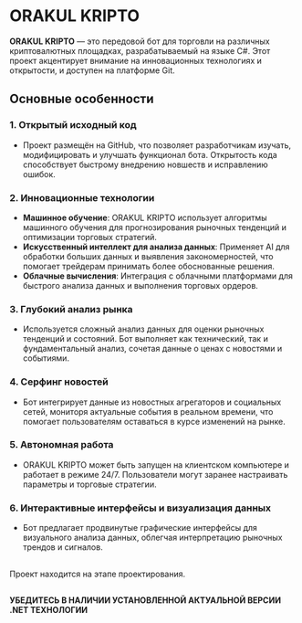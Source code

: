 # ORAKUL KRIPTO

**ORAKUL KRIPTO** — это передовой бот для торговли на различных криптовалютных площадках, разрабатываемый на языке C#. Этот проект акцентирует внимание на инновационных технологиях и открытости, и доступен на платформе Git. 

## **Основные особенности**

### 1. Открытый исходный код
- Проект размещён на GitHub, что позволяет разработчикам изучать, модифицировать и улучшать функционал бота. Открытость кода способствует быстрому внедрению новшеств и исправлению ошибок.

### 2. Инновационные технологии
- **Машинное обучение**: ORAKUL KRIPTO использует алгоритмы машинного обучения для прогнозирования рыночных тенденций и оптимизации торговых стратегий.
- **Искусственный интеллект для анализа данных**: Применяет AI для обработки больших данных и выявления закономерностей, что помогает трейдерам принимать более обоснованные решения.
- **Облачные вычисления**: Интеграция с облачными платформами для быстрого анализа данных и выполнения торговых ордеров.

### 3. Глубокий анализ рынка
- Используется сложный анализ данных для оценки рыночных тенденций и состояний. Бот выполняет как технический, так и фундаментальный анализ, сочетая данные о ценах с новостями и событиями.

### 4. Серфинг новостей
- Бот интегрирует данные из новостных агрегаторов и социальных сетей, мониторя актуальные события в реальном времени, что помогает пользователям оставаться в курсе изменений на рынке.

### 5. Автономная работа
- ORAKUL KRIPTO может быть запущен на клиентском компьютере и работает в режиме 24/7. Пользователи могут заранее настраивать параметры и торговые стратегии.

### 6. Интерактивные интерфейсы и визуализация данных
- Бот предлагает продвинутые графические интерфейсы для визуального анализа данных, облегчая интерпретацию рыночных трендов и сигналов.



##
Проект находится на этапе проектирования.

##
**УБЕДИТЕСЬ В НАЛИЧИИ УСТАНОВЛЕННОЙ АКТУАЛЬНОЙ ВЕРСИИ .NET ТЕХНОЛОГИИ**
